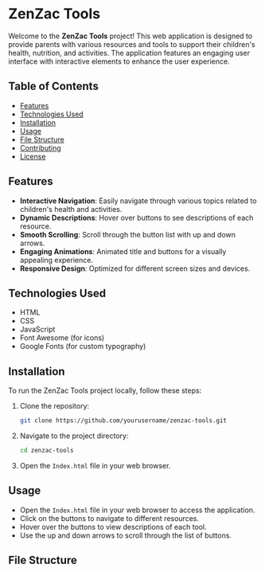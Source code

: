 # ZenZac Tools

Welcome to the **ZenZac Tools** project! This web application is designed to provide parents with various resources and tools to support their children's health, nutrition, and activities. The application features an engaging user interface with interactive elements to enhance the user experience.

## Table of Contents

- [Features](#features)
- [Technologies Used](#technologies-used)
- [Installation](#installation)
- [Usage](#usage)
- [File Structure](#file-structure)
- [Contributing](#contributing)
- [License](#license)

## Features

- **Interactive Navigation**: Easily navigate through various topics related to children's health and activities.
- **Dynamic Descriptions**: Hover over buttons to see descriptions of each resource.
- **Smooth Scrolling**: Scroll through the button list with up and down arrows.
- **Engaging Animations**: Animated title and buttons for a visually appealing experience.
- **Responsive Design**: Optimized for different screen sizes and devices.

## Technologies Used

- HTML
- CSS
- JavaScript
- Font Awesome (for icons)
- Google Fonts (for custom typography)

## Installation

To run the ZenZac Tools project locally, follow these steps:

1. Clone the repository:
   ```bash
   git clone https://github.com/yourusername/zenzac-tools.git
   ```
2. Navigate to the project directory:
   ```bash
   cd zenzac-tools
   ```
3. Open the `Index.html` file in your web browser.

## Usage

- Open the `Index.html` file in your web browser to access the application.
- Click on the buttons to navigate to different resources.
- Hover over the buttons to view descriptions of each tool.
- Use the up and down arrows to scroll through the list of buttons.

## File Structure
